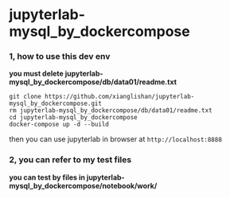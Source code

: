 # jupyterlab-mysql_by_dockercompose

### 1, how to use this dev env
**you must delete jupyterlab-mysql_by_dockercompose/db/data01/readme.txt**
```
git clone https://github.com/xianglishan/jupyterlab-mysql_by_dockercompose.git
rm jupyterlab-mysql_by_dockercompose/db/data01/readme.txt
cd jupyterlab-mysql_by_dockercompose
docker-compose up -d --build
```
then you can use jupyterlab in browser at `http://localhost:8888`

### 2, you can refer to my test files
**you can test by files in jupyterlab-mysql_by_dockercompose/notebook/work/**

